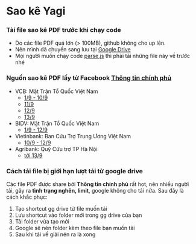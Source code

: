 # Sao kê Yagi

### Tải file sao kê PDF trước khi chạy code

- Do các file PDF quá lớn (> 100MB), github không cho up lên.
- Nên mình đã chuyển sang lưu tại [Google Drive](https://drive.google.com/drive/folders/10nn6L-vUPVD1leI5ObfFY5QlO0C7CI8g?usp=sharing)
- Mọi người muốn chạy code [parse.js](../../parse.js) thì phải tải những file này về trước nhé

### Nguồn sao kê PDF lấy từ Facebook [Thông tin chính phủ](https://www.facebook.com/thongtinchinhphu)

- VCB: Mặt Trận Tổ Quốc Việt Nam
  - [1/9 - 10/9](https://www.facebook.com/share/p/sRF9ZUfN1kMidLC2/)
  - [11/9](https://www.facebook.com/share/p/Uo4tsSVjxx4tSokJ/)
  - [12/9](https://www.facebook.com/share/p/Gy73hpJEevdpoXSe/)
  - [13/9](https://www.facebook.com/share/p/ANpGVKgBsiqLrQrr/)
- BIDV: Mặt Trận Tổ Quốc Việt Nam
  - [1/9 - 12/9](https://www.facebook.com/share/p/wc76KCcYVEurwfpE/)
- Vietinbank: Ban Cứu Trợ Trung Ương Việt Nam
  - [10/9 - 12/9](https://www.facebook.com/share/p/ckeiR1w2P6gJFsVw/)
- Agribank: Quỹ Cứu trợ TP Hà Nội
  - [tới 13/9](https://www.facebook.com/share/p/CjS3ZFRjwFSXUbXT/)

### Cách tải file bị giới hạn lượt tải từ google drive

Các file PDF được share bởi **Thông tin chính phủ** rất hot, nên nhiều người tải, gây ra **tình trạng nghẽn, limit**, google không cho tải nữa. Sau đây là cách khắc phục:

1. Tạo shortcut gg drive từ file muốn tải
2. Lưu shortcut vào folder mới trong gg drive của bạn
3. Tải folder vừa tạo mới
4. Google sẽ nén folder kèm theo file bạn muốn tải
5. Sau khi tải về giải nén ra là xong
